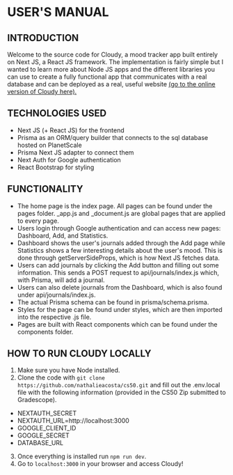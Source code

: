 # USER'S MANUAL
## INTRODUCTION
Welcome to the source code for Cloudy, a mood tracker app built entirely on Next JS, a React JS framework. The implementation is fairly simple but I wanted to learn more about Node JS apps and the different libraries you can use to create a fully functional app that communicates with a real database and can be deployed as a real, useful website [(go to the online version of Cloudy here).](https://cloudy-mood-tracker.vercel.app/)
## TECHNOLOGIES USED
- Next JS (+ React JS) for the frontend
- Prisma as an ORM/query builder that connects to the sql database hosted on PlanetScale
- Prisma Next JS adapter to connect them
- Next Auth for Google authentication
- React Bootstrap for styling
## FUNCTIONALITY
- The home page is the index page. All pages can be found under the pages folder. _app.js and _document.js are global pages that are applied to every page.
- Users login through Google authentication and can access new pages: Dashboard, Add, and Statistics.
- Dashboard shows the user's journals added through the Add page while Statistics shows a few interesting details about the user's mood. This is done through getServerSideProps, which is how Next JS fetches data.
- Users can add journals by clicking the Add button and filling out some information. This sends a POST request to api/journals/index.js which, with Prisma, will add a journal.
- Users can also delete journals from the Dashboard, which is also found under api/journals/index.js.
- The actual Prisma schema can be found in prisma/schema.prisma.
- Styles for the page can be found under styles, which are then imported into the respective .js file.
- Pages are built with React components which can be found under the components folder.
## HOW TO RUN CLOUDY LOCALLY
1. Make sure you have Node installed.
2. Clone the code with `git clone https://github.com/nathalieacosta/cs50.git` and fill out the .env.local file with the following information (provided in the CS50 Zip submitted to Gradescope).
- NEXTAUTH_SECRET
- NEXTAUTH_URL=http://localhost:3000
- GOOGLE_CLIENT_ID
- GOOGLE_SECRET
- DATABASE_URL
3. Once everything is installed run `npm run dev`.
4. Go to `localhost:3000` in your browser and access Cloudy!
